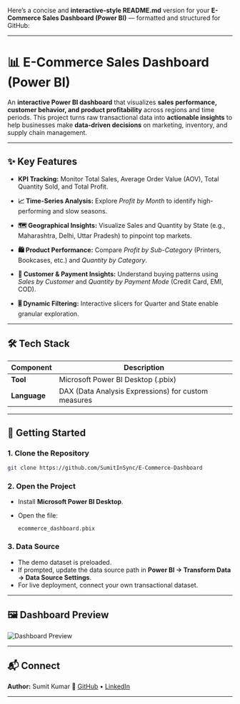 Here’s a concise and **interactive-style README.md** version for your **E-Commerce Sales Dashboard (Power BI)** — formatted and structured for GitHub:

---

# 📊 E-Commerce Sales Dashboard (Power BI)

An **interactive Power BI dashboard** that visualizes **sales performance, customer behavior, and product profitability** across regions and time periods.
This project turns raw transactional data into **actionable insights** to help businesses make **data-driven decisions** on marketing, inventory, and supply chain management.

---

## ✨ Key Features

* **KPI Tracking:**
  Monitor Total Sales, Average Order Value (AOV), Total Quantity Sold, and Total Profit.

* **📈 Time-Series Analysis:**
  Explore *Profit by Month* to identify high-performing and slow seasons.

* **🗺️ Geographical Insights:**
  Visualize Sales and Quantity by State (e.g., Maharashtra, Delhi, Uttar Pradesh) to pinpoint top markets.

* **🛍️ Product Performance:**
  Compare *Profit by Sub-Category* (Printers, Bookcases, etc.) and *Quantity by Category*.

* **👥 Customer & Payment Insights:**
  Understand buying patterns using *Sales by Customer* and *Quantity by Payment Mode* (Credit Card, EMI, COD).

* **🎚️ Dynamic Filtering:**
  Interactive slicers for Quarter and State enable granular exploration.

---

## 🛠️ Tech Stack

| Component    | Description                                         |
| ------------ | --------------------------------------------------- |
| **Tool**     | Microsoft Power BI Desktop (.pbix)                  |             |
| **Language** | DAX (Data Analysis Expressions) for custom measures |

---

## 🚀 Getting Started

### 1. Clone the Repository

```bash
git clone https://github.com/SumitInSync/E-Commerce-Dashboard
```

### 2. Open the Project

* Install **Microsoft Power BI Desktop**.
* Open the file:

  ```
  ecommerce_dashboard.pbix
  ```

### 3. Data Source

* The demo dataset is preloaded.
* If prompted, update the data source path in **Power BI → Transform Data → Data Source Settings**.
* For live deployment, connect your own transactional dataset.

---

## 🖼️ Dashboard Preview

![Dashboard Preview](https://drive.google.com/uc?export=view&id=1AW-YSCNvZ3eS2Ep4gFYhgcaNiXJ1xeJP)




---

## 📬 Connect

**Author:** Sumit Kumar
🔗 [GitHub](https://github.com/SumitInSync) • [LinkedIn](https://linkedin.com/in/sumit-kumar-575824254)

---

